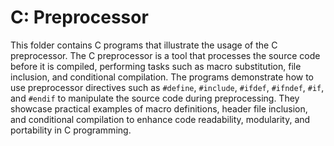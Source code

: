 # C: Preprocessor

This folder contains C programs that illustrate the usage of the C preprocessor. The C preprocessor is a tool that processes the source code before it is compiled, performing tasks such as macro substitution, file inclusion, and conditional compilation. The programs demonstrate how to use preprocessor directives such as `#define`, `#include`, `#ifdef`, `#ifndef`, `#if`, and `#endif` to manipulate the source code during preprocessing. They showcase practical examples of macro definitions, header file inclusion, and conditional compilation to enhance code readability, modularity, and portability in C programming.

